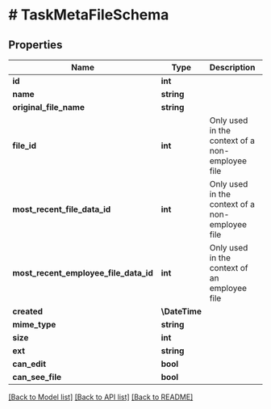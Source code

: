 # # TaskMetaFileSchema

## Properties

Name | Type | Description | Notes
------------ | ------------- | ------------- | -------------
**id** | **int** |  | [optional]
**name** | **string** |  | [optional]
**original_file_name** | **string** |  | [optional]
**file_id** | **int** | Only used in the context of a non-employee file | [optional]
**most_recent_file_data_id** | **int** | Only used in the context of a non-employee file | [optional]
**most_recent_employee_file_data_id** | **int** | Only used in the context of an employee file | [optional]
**created** | **\DateTime** |  | [optional]
**mime_type** | **string** |  | [optional]
**size** | **int** |  | [optional]
**ext** | **string** |  | [optional]
**can_edit** | **bool** |  | [optional]
**can_see_file** | **bool** |  | [optional]

[[Back to Model list]](../../README.md#models) [[Back to API list]](../../README.md#endpoints) [[Back to README]](../../README.md)
